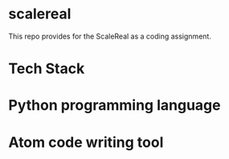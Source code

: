 # scalereal
This repo provides for the ScaleReal as a coding assignment.

# Tech Stack
# Python programming language
# Atom code writing tool
